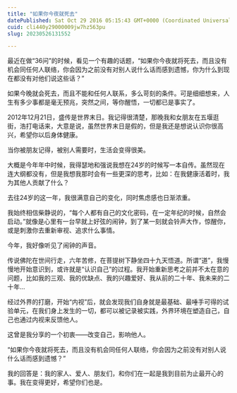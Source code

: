 ```yaml
---
title: "如果你今夜就死去"
datePublished: Sat Oct 29 2016 05:15:43 GMT+0000 (Coordinated Universal Time)
cuid: cli440y29000009jw7hz563pu
slug: 20230526131552

---
```


最近在做“36问”的时候，看见一个有趣的话题，“如果你今夜就将死去，而且没有机会同任何人联络，你会因为之前没有对别人说什么话而感到遗憾，你为什么到现在都没有对他们说这些话？”

如果今晚就会死去，而且不能和任何人联系，多么苛刻的条件。可是细细想来，人生有多少事都是毫无预兆，突然之间，等你醒悟，一切都已是事实了。

2012年12月21日，盛传是世界末日。我记得很清楚，那晚我和女朋友在五堰逛街，浩打电话来，大意是说，虽然世界末日是假的，但是我还是想说认识你很高兴，希望你以后身体健康。

当你被朋友记得，被别人需要时，生活会变得很美。

大概是今年年中时候，我得瑟地和强说我想在24岁的时候写一本自传。虽然现在连大纲都没有，但是我想我那时会有一些更深的思考，比如：在我健康活着时，我为其他人贡献了什么？

去往24岁的这一年，我很满意自己的变化，同时焦虑感也日渐浓重。

我始终相信柴静说的，“每个人都有自己的文化密码，在一定年纪的时候，自然会启动。”就像是心里有一台早就上好弦的闹钟，到了某一刻就会铃声大作，惊醒你，或是刺激你去重新审视、追求什么事情。

今年，我好像听见了闹钟的声音。

传说佛陀在世间行走，六年苦修，在菩提树下静坐四十九天悟道。所谓“道”，我慢慢地开始意识到，或许就是“认识自己”的过程。我开始重新思考之前并不太在意的问题，比如我的三观、我的优缺点、我的兴趣爱好、我从前的二十年、我未来的二十年...

经过外界的打磨，开始“内视”后，就会发现我们自身就是最基础、最唾手可得的试验单元，在我们身上发生的一切，都可以被记录被实践，外界环境在塑造自己，自己也通过内视来反馈他人。

这曾是我分享的一个初衷——改变自己，影响他人。

“如果你今夜就将死去，而且没有机会同任何人联络，你会因为之前没有对别人说什么话而感到遗憾？”

我的回答是：我的家人、爱人、朋友们，和你们在一起是我到目前为止最开心的事。我在变得更好，希望你们也是。